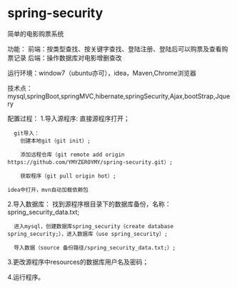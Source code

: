 # spring-security

简单的电影购票系统

功能：
  前端：按类型查找、按关键字查找、登陆注册、登陆后可以购票及查看购票记录
  后端：操作数据库对电影增删查改

运行环境：window7（ubuntu亦可），idea，Maven,Chrome浏览器

技术点：mysql,springBoot,springMVC,hibernate,springSecurity,Ajax,bootStrap,Jquery

配置过程：
  1.导入源程序:
      直接源程序打开；
      
      git导入：
        创建本地git（git init）;
        
        添加远程仓库（git remote add origin https://github.com/YMYZEROYMY/spring-security.git）;
        
        获取程序（git pull origin hot）;
        
    idea中打开，mvn自动加载依赖包
    
  2.导入数据库：
      找到源程序根目录下的数据库备份，名称：spring_security_data.txt;
      
      进入mysql，创建数据库spring_security（create database spring_security;），进入数据库（use spring_security）;
      
      导入数据（source 备份路径/spring_security_data.txt;）;
      
  3.更改源程序中resources的数据库用户名及密码；
  
  4.运行程序。
